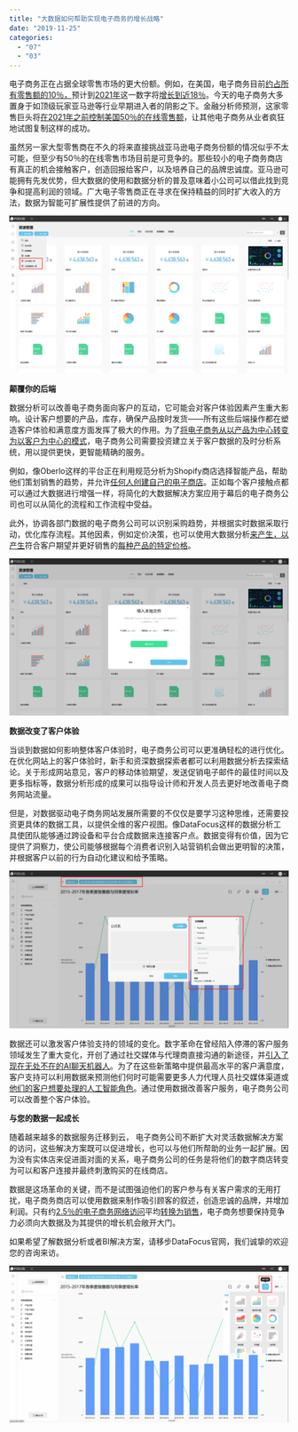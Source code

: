 ```yaml
---
title: "大数据如何帮助实现电子商务的增长战略"
date: "2019-11-25"
categories: 
  - "07"
  - "03"
---
```


电子商务正在占据全球零售市场的更大份额。例如，在美国，电子商务目前[约占所有零售额的10％，](https://qz.com/1329442/with-amazon-leading-the-way-e-commerce-is-approaching-10-of-all-us-retail-sales/)预计到[2021年](https://www.statista.com/statistics/534123/e-commerce-share-of-retail-sales-worldwide/)这一数字将[增长](https://qz.com/1329442/with-amazon-leading-the-way-e-commerce-is-approaching-10-of-all-us-retail-sales/)[到近18％](https://www.statista.com/statistics/534123/e-commerce-share-of-retail-sales-worldwide/)。今天的电子商务大多置身于如顶级玩家亚马逊等行业早期进入者的阴影之下。金融分析师预测，这家零售巨头将[在2021年之前控制美国50％的在线零售额](http://fortune.com/2017/04/10/amazon-retail/)，让其他电子商务从业者疯狂地试图复制这样的成功。

虽然另一家大型零售商在不久的将来直接挑战亚马逊电子商务份额的情况似乎不太可能，但至少有50％的在线零售市场目前是可竞争的。那些较小的电子商务商店有真正的机会接触客户，创造回报给客户，以及培养自己的品牌忠诚度。亚马逊可能拥有先发优势，但大数据的使用和数据分析的普及意味着小公司可以借此找到竞争和提高利润的领域。广大电子零售商正在寻求在保持精益的同时扩大收入的方法，数据为智能可扩展性提供了前进的方向。

![](images/word-image-104.png)

**颠覆你的后端**

数据分析可以改善电子商务面向客户的互动，它可能会对客户体验因素产生重大影响。设计客户想要的产品，库存，确保产品按时发货——所有这些后端操作都在塑造客户体验和满意度方面发挥了极大的作用。为了[将电子商务从以产品为中心转变为以客户为中心的模式](https://www.forbes.com/sites/nikkibaird/2018/03/13/what-digital-transformation-actually-means-for-retail/#56f13d887038)，电子商务公司需要投资建立关于客户数据的及时分析系统，用以提供更快，更智能精确的服务。

例如，像Oberlo这样的平台正在利用规范分析为Shopify商店选择智能产品，帮助他们策划销售的趋势，并允许[任何人创建自己的电子商店](https://www.oberlo.com/ebooks/make-money-from-home/products-to-sell-from-home)。正如每个客户接触点都可以通过大数据进行增强一样，将简化的大数据解决方案应用于幕后的电子商务公司也可以从简化的流程和工作流程中受益。

此外，协调各部门数据的电子商务公司可以识别采购趋势，并根据实时数据采取行动，优化库存流程。其他因素，例如定价决策，也可以使用大数据分析[来产生，以产生](https://www.mckinsey.com/business-functions/marketing-and-sales/our-insights/using-big-data-to-make-better-pricing-decisions)符合客户期望并更好销售的[每种产品的特定价格](https://www.mckinsey.com/business-functions/marketing-and-sales/our-insights/using-big-data-to-make-better-pricing-decisions)。

![](images/word-image-105.png)

**数据改变了客户体验**

当谈到数据如何影响整体客户体验时，电子商务公司可以更准确轻松的进行优化。在优化网站上的客户体验时，新手和资深数据探索者都可以利用数据分析去探索结论。关于形成网站意见，客户的移动体验期望，发送促销电子邮件的最佳时间以及更多指标等，数据分析形成的成果可以指导设计师和开发人员去更好地改善电子商务网站流量。

但是，对数据驱动电子商务网站发展所需要的不仅仅是要学习这种思维，还需要投资更具体的数据工具，以提供全维的客户视图。像DataFocus这样的数据分析工具使团队能够通过跨设备和平台合成数据来连接客户点。数据变得有价值，因为它提供了洞察力，使公司能够根据每个消费者识别入站营销机会做出更明智的决策，并根据客户以前的行为自动化建议和给予策略。

![](images/word-image-106.png)

数据还可以激发客户体验支持的领域的变化。数字革命在曾经陷入停滞的客户服务领域发生了重大变化，开创了通过社交媒体与代理商直接沟通的新途径，并[引入了现在无处不在的AI聊天机器人](https://www.entrepreneur.com/article/321730)。为了在这些新策略中提供最高水平的客户满意度，客户支持可以利用数据来预测他们何时可能需要更多人力代理人员社交媒体渠道或[他们的客户想要处理的人工智能角色](https://www.adweek.com/digital/facebook-messenger-bots-will-soon-have-multiple-personas/)。通过使用数据改善客户服务，电子商务公司可以改善整个客户体验。

**与您的数据一起成长**

随着越来越多的数据服务迁移到云， 电子商务公司不断扩大对灵活数据解决方案的访问，这些解决方案既可以促进增长，也可以与他们所帮助的业务一起扩展。因为没有实体店来促进面对面的关系，电子商务公司的任务是将他们的数字商店转变为可以和客户连接并最终刺激购买的在线商店。

数据是这场革命的关键，而不是试图强迫他们的客户参与有关客户需求的无用打扰，电子商务商店可以使用数据来制作吸引顾客的叙述，创造忠诚的品牌，并增加利润。只有约[2.5％的电子商务网络访问](https://www.statista.com/statistics/439576/online-shopper-conversion-rate-worldwide/)平均[转换为销售](https://www.statista.com/statistics/439576/online-shopper-conversion-rate-worldwide/)，电子商务想要保持竞争力必须向大数据及为其提供的增长机会敞开大门。

如果希望了解数据分析或者BI解决方案，请移步DataFocus官网，我们诚挚的欢迎您的咨询来访。

![](images/word-image-107.png)

